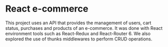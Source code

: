 # React e-commerce
This project uses an API that provides the management of users, cart status, purchases and products of an e-commerce. It was done with React environment tools such as React-Redux and React-Router 6. We also explored the use of thunks middlewares to perform CRUD operations.